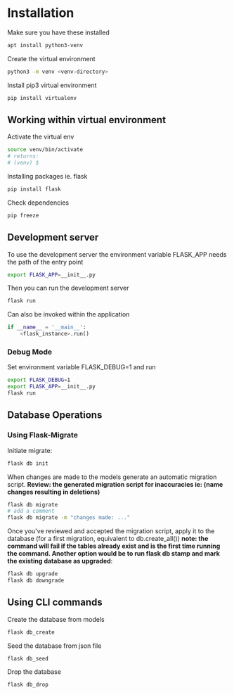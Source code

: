 # Installation

Make sure you have these installed

```sh
apt install python3-venv
```

Create the virtual environment 

```sh
python3 -m venv <venv-directory>
```

Install pip3 virtual environment

```sh
pip install virtualenv
```

## Working within virtual environment

Activate the virtual env

```sh
source venv/bin/activate
# returns:
# (venv) $
```

Installing packages ie. flask

```sh
pip install flask
```

Check dependencies

```sh
pip freeze
```

## Development server

To use the development server the environment variable FLASK_APP needs the path of the entry point

```sh
export FLASK_APP=__init__.py
```

Then you can run the development server

```sh
flask run
```

Can also be invoked within the application

```py
if __name__ = '__main__':
    <flask_instance>.run()
```

### Debug Mode

Set environment variable FLASK_DEBUG=1 and run

```sh
export FLASK_DEBUG=1
export FLASK_APP=__init__.py
flask run
```

## Database Operations

### Using Flask-Migrate

Initiate migrate:

```sh
flask db init
```

When changes are made to the models generate an automatic migration script.
**Review: the generated migration script for inaccuracies ie: (name changes resulting in deletions)**

```sh
flask db migrate
# add a comment
flask db migrate -m "changes made: ..."
```

Once you've reviewed and accepted the migration script, apply it to the database (for a first migration, equivalent to db.create_all())
**note: the command will fail if the tables already exist and is the first time running the command. Another option would be to run flask db stamp and mark the existing database as upgraded**:

```sh
flask db upgrade
flask db downgrade
```

## Using CLI commands

Create the database from models

```sh
flask db_create
```

Seed the database from json file

```sh
flask db_seed
```

Drop the database

```sh
flask db_drop
```
